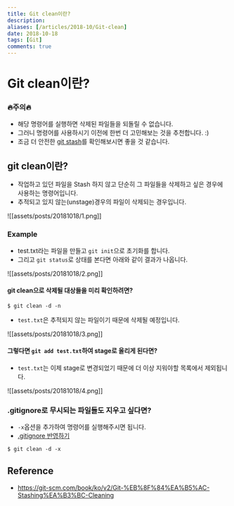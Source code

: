 ```yaml
---
title: Git clean이란?
description: 
aliases: [/articles/2018-10/Git-clean]
date: 2018-10-18
tags: [Git]
comments: true
---
```

# Git clean이란?
### 🔥주의🔥
- 해당 명령어를 실행하면 삭제된 파일들을 되돌릴 수 없습니다.
- 그러니 명령어를 사용하시기 이전에 한번 더 고민해보는 것을 추천합니다. :)
- 조금 더 안전한 [git stash](https://nesoy.github.io/articles/2017-05/git-stash)를 확인해보시면 좋을 것 같습니다.

## git clean이란?
- 작업하고 있던 파일을 Stash 하지 않고 단순히 그 파일들을 삭제하고 싶은 경우에 사용하는 명령어입니다.
- 추적되고 있지 않는(unstage)경우의 파일이 삭제되는 경우입니다.

![[assets/posts/20181018/1.png]]

### Example
- test.txt라는 파일을 만들고 `git init`으로 초기화를 합니다.
- 그리고 `git status`로 상태를 본다면 아래와 같이 결과가 나옵니다.

![[assets/posts/20181018/2.png]]

#### git clean으로 삭제될 대상들을 미리 확인하려면?
```shell
$ git clean -d -n
```

- `test.txt`은 추적되지 않는 파일이기 때문에 삭제될 예정입니다.

![[assets/posts/20181018/3.png]]


#### 그렇다면 `git add test.txt`하여 stage로 올리게 된다면?
- `test.txt`는 이제 stage로 변경되었기 때문에 더 이상 지워야할 목록에서 제외됩니다.

![[assets/posts/20181018/4.png]]


### .gitignore로 무시되는 파일들도 지우고 싶다면?
- `-x`옵션을 추가하여 명령어를 실행해주시면 됩니다.
- [.gitignore 반영하기](https://nesoy.github.io/articles/2017-01/Git-Ignore)
```shell
$ git clean -d -x
```

## Reference
- <https://git-scm.com/book/ko/v2/Git-%EB%8F%84%EA%B5%AC-Stashing%EA%B3%BC-Cleaning>

